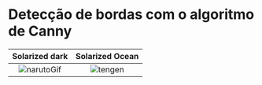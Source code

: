 # Detecção de bordas com o algoritmo de Canny


Solarized dark             |  Solarized Ocean
:-------------------------:|:-------------------------:
 ![narutoGif](https://user-images.githubusercontent.com/42754908/144731340-4c97bb65-f38c-4d7f-8a09-688a381f8dd3.gif) |  ![tengen](https://user-images.githubusercontent.com/42754908/144731349-5b9dd970-5816-4b9b-a676-9a38021de33d.gif)

